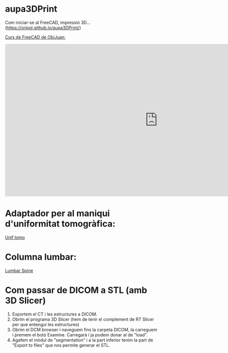 # aupa3DPrint
Com iniciar-se al FreeCAD, impressió 3D... (https://oripol.github.io/aupa3DPrint/)

[Curs de FreeCAD de ObiJuan:](https://www.youtube.com/playlist?list=PLmnz0JqIMEzWQV-3ce9tVB_LFH9a91YHf)

<iframe width="1000" height="500" src="https://www.youtube.com/embed/videoseries?list=PLmnz0JqIMEzWQV-3ce9tVB_LFH9a91YHf" frameborder="0" allow="accelerometer; autoplay; encrypted-media; gyroscope; picture-in-picture" allowfullscreen></iframe>

# Adaptador per al maniqui d'uniformitat tomogràfica:

[Unif tomo](https://github.com/oripol/aupa3DPrint/blob/master/uniftomo_v3.stl)

# Columna lumbar:

[Lumbar Spine](https://github.com/oripol/aupa3DPrint/blob/master/lumbar.stl)

# Com passar de DICOM a STL (amb 3D Slicer)

1. Exportem el CT i les estructures a DICOM. 
2. Obrim el programa 3D Slicer (hem de tenir el complement de RT Slicer per que entengui les estructures)
3. Obrim el DCM browser i naveguem fins la carpeta DICOM, la carreguem i premem el botó Examine. Carregarà i ja podem donar al de "load".
4. Agafem el mòdul de "segmentation" i a la part inferior tenim la part de "Export to files" que nos permite generar el STL.


